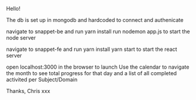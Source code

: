 Hello!

The db is set up in mongodb and hardcoded to connect and authenicate

navigate to snappet-be and run yarn install
run nodemon app.js to start the node server

navigate to snappet-fe and run yarn install
yarn start to start the react server

open localhost:3000 in the browser to launch
Use the calendar to navigate the month to see total progress for that day and a list of all completed activited per Subject/Domain

Thanks, Chris xxx